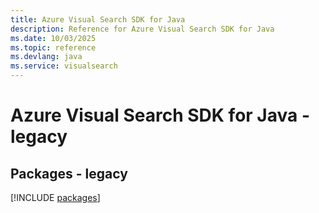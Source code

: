 ```yaml
---
title: Azure Visual Search SDK for Java
description: Reference for Azure Visual Search SDK for Java
ms.date: 10/03/2025
ms.topic: reference
ms.devlang: java
ms.service: visualsearch
---
```

# Azure Visual Search SDK for Java - legacy
## Packages - legacy
[!INCLUDE [packages](visual-search-index.md)]